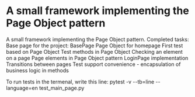 # A small framework implementing the Page Object pattern

A small framework implementing the Page Object pattern.
Completed tasks:
Base page for the project: BasePage 
Page Object for homepage 
First test based on Page Object 
Test methods in Page Object 
Checking an element on a page 
Page elements in Page Object pattern 
LoginPage implementation 
Transitions between pages 
Test support convenience - encapsulation of business logic in methods

To run tests in the termenal, write this line: pytest -v --tb=line --language=en test_main_page.py
